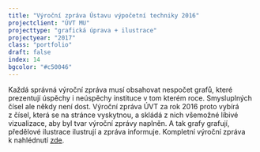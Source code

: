 ```yaml
---
title: "Výroční zpráva Ústavu výpočetní techniky 2016"
projectclient: "ÚVT MU"
projecttype: "grafická úprava + ilustrace"
projectyear: "2017"
class: "portfolio"
draft: false
index: 14
bgcolor: "#c50046"
---
```



Každá správná výroční zpráva musí obsahovat nespočet grafů, které prezentují úspěchy i&nbsp;neúspěchy instituce v&nbsp;tom kterém roce. Smysluplných čísel ale někdy není dost. Výroční zpráva ÚVT za rok 2016 proto vybírá z&nbsp;čísel, která se na stránce vyskytnou, a&nbsp;skládá z&nbsp;nich všemožné líbivé vizualizace, aby byl tvar výroční zprávy naplněn. A&nbsp;tak grafy grafují, předělové ilustrace ilustrují a&nbsp;zpráva informuje. Kompletní výroční zpráva k&nbsp;nahlédnutí [zde](https://www.ics.muni.cz/media/3119305/uvt_vyrocni_zprava_2016.pdf).